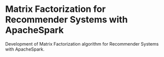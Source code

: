 # Matrix Factorization for Recommender Systems with ApacheSpark
Development of Matrix Factorization algorithm for Recommender Systems with ApacheSpark. 

